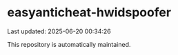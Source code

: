 # easyanticheat-hwidspoofer

Last updated: 2025-06-20 00:34:26

This repository is automatically maintained.
